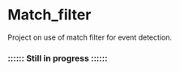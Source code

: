 # Match_filter
Project on use of match filter for event detection.
### :::::: Still in progress ::::::
